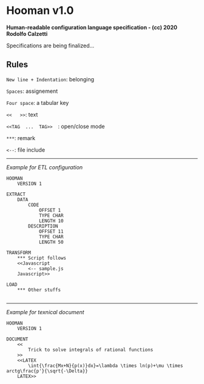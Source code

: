 # Hooman v1.0 

__Human-readable configuration language specification - (cc) 2020 Rodolfo Calzetti__

Specifications are being finalized...

## Rules

```New line + Indentation```: belonging

```Spaces```: assignement

```Four space```: a tabular key

```<<   >>```: text

```<<TAG  ...  TAG>>  ```: open/close mode

```***```: remark

```<--```: file include 

---

_Example for ETL configuration_

```    
HOOMAN
    VERSION 1

EXTRACT
    DATA
        CODE
            OFFSET 1
            TYPE CHAR
            LENGTH 10
        DESCRIPTION
            OFFSET 11
            TYPE CHAR
            LENGTH 50
         
TRANSFORM
    *** Script follows
    <<Javascript
        <-- sample.js
    Javascript>>
    
LOAD
    *** Other stuffs
    
```

---

_Example for texnical document_

```    
HOOMAN
    VERSION 1

DOCUMENT
    <<
        Trick to solve integrals of rational functions
    >>
    <<LATEX
        \int{\frac{Mx+N}{p(x)}dx}=\lambda \times ln(p)+\mu \times arctg\frac{p'}{\sqrt{-\Delta}}
    LATEX>>
    
```    
    

